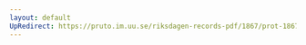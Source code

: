 ```yaml
---
layout: default
UpRedirect: https://pruto.im.uu.se/riksdagen-records-pdf/1867/prot-1867--fk--204/prot-1867--fk--204_000.pdf
---
```


